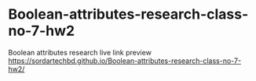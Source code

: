 # Boolean-attributes-research-class-no-7-hw2
Boolean attributes research
live link preview
 https://sordartechbd.github.io/Boolean-attributes-research-class-no-7-hw2/
